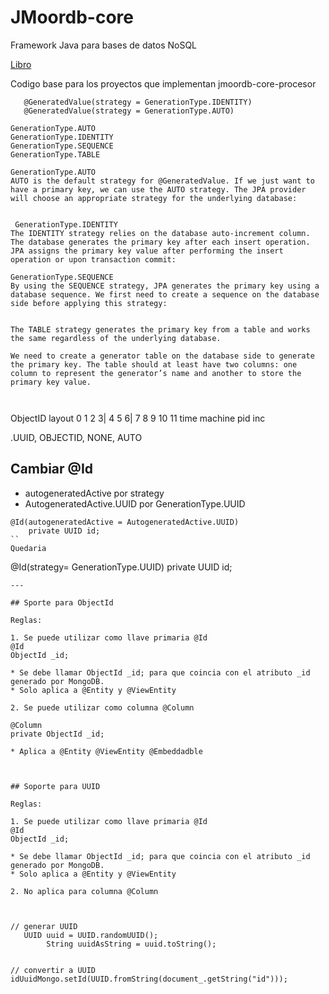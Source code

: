 
# JMoordb-core

Framework Java para bases de datos NoSQL


[Libro](http://leanpub.com/jmoordbcore)

Codigo base para los proyectos que implementan jmoordb-core-procesor


```
   @GeneratedValue(strategy = GenerationType.IDENTITY)
   @GeneratedValue(strategy = GenerationType.AUTO)

GenerationType.AUTO
GenerationType.IDENTITY
GenerationType.SEQUENCE
GenerationType.TABLE

GenerationType.AUTO
AUTO is the default strategy for @GeneratedValue. If we just want to have a primary key, we can use the AUTO strategy. The JPA provider will choose an appropriate strategy for the underlying database:


 GenerationType.IDENTITY
The IDENTITY strategy relies on the database auto-increment column. The database generates the primary key after each insert operation. JPA assigns the primary key value after performing the insert operation or upon transaction commit:

GenerationType.SEQUENCE
By using the SEQUENCE strategy, JPA generates the primary key using a database sequence. We first need to create a sequence on the database side before applying this strategy:


The TABLE strategy generates the primary key from a table and works the same regardless of the underlying database.

We need to create a generator table on the database side to generate the primary key. The table should at least have two columns: one column to represent the generator’s name and another to store the primary key value.



```
ObjectID layout
0	1	2	3|	4	5	6|	7	8	9	10	11
time	machine	pid	inc



.UUID, OBJECTID, NONE, AUTO
## Cambiar @Id

* autogeneratedActive por  strategy
*  AutogeneratedActive.UUID por  GenerationType.UUID


```
@Id(autogeneratedActive = AutogeneratedActive.UUID)
    private UUID id;
``
Quedaria

```
@Id(strategy= GenerationType.UUID)
    private UUID id;

```
---

## Sporte para ObjectId

Reglas:

1. Se puede utilizar como llave primaria @Id
@Id
ObjectId _id;

* Se debe llamar ObjectId _id; para que coincia con el atributo _id generado por MongoDB.
* Solo aplica a @Entity y @ViewEntity

2. Se puede utilizar como columna @Column

@Column
private ObjectId _id;

* Aplica a @Entity @ViewEntity @Embeddadble



## Soporte para UUID

Reglas:

1. Se puede utilizar como llave primaria @Id
@Id
ObjectId _id;

* Se debe llamar ObjectId _id; para que coincia con el atributo _id generado por MongoDB.
* Solo aplica a @Entity y @ViewEntity

2. No aplica para columna @Column



// generar UUID
   UUID uuid = UUID.randomUUID();
        String uuidAsString = uuid.toString();


// convertir a UUID
idUuidMongo.setId(UUID.fromString(document_.getString("id")));